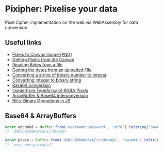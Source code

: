 # Pixipher: Pixelise your data

Pixel Cipher implementation on the web via WebAssembly for data conversion

## Useful links

- [Pixels to Canvas Image (PNG)](https://www.w3schools.com/jsref/canvas_createimagedata.asp)
- [Getting Pixels from the Canvas](https://developer.mozilla.org/en-US/docs/Web/API/Canvas_API/Tutorial/Pixel_manipulation_with_canvas)
- [Reading Bytes from a file](https://developer.mozilla.org/en-US/docs/Web/API/FileReader/readAsBinaryString)
- [Getting the bytes from an uploaded File](https://usefulangle.com/post/297/javascript-get-file-binary-data)
- [Converting a string of binary number to Integer](https://www.tutorialspoint.com/convert-an-array-of-binary-numbers-to-corresponding-integer-in-javascript)
- [Converting Integer to binary string](https://stackoverflow.com/questions/11103487/how-to-convert-binary-representation-of-number-from-string-to-integer-number-in)
- [Base64 conversion](https://stackoverflow.com/questions/6213227/fastest-way-to-convert-a-number-to-radix-64-in-javascript)
- [Image from TypeArray of RGBA Pixels](https://stackoverflow.com/questions/22823752/creating-image-from-array-in-javascript-and-html5)
- [ArrayBuffer & Base64 interconversion](https://stackabuse.com/encoding-and-decoding-base64-strings-in-node-js/)
- [Bitjs: Binary Operations in JS](https://github.com/codedread/bitjs)

## Base64 & ArrayBuffers
```js
const encoded = Buffer.from('username:password', 'utf8').toString('base64')  
// 'dXNlcm5hbWU6cGFzc3dvcmQ='

const plain = Buffer.from('dXNlcm5hbWU6cGFzc3dvcmQ=', 'base64').toString('utf8')  
// 'username:password'
```

